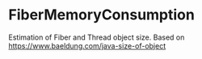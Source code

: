 # FiberMemoryConsumption
Estimation of Fiber and Thread object size.
Based on https://www.baeldung.com/java-size-of-object
